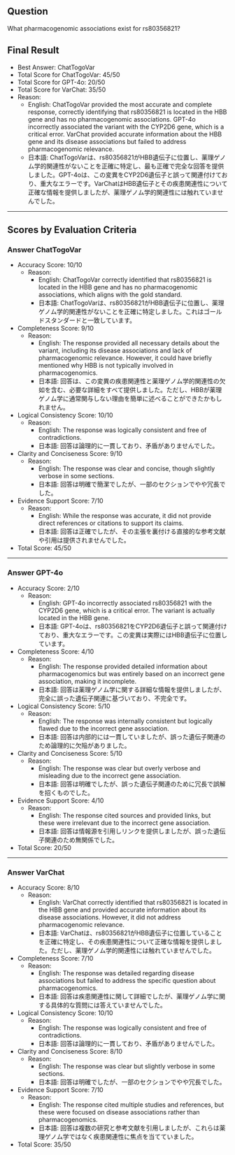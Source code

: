 ## Question

What pharmacogenomic associations exist for rs80356821?

## Final Result

- Best Answer: ChatTogoVar
- Total Score for ChatTogoVar: 45/50
- Total Score for GPT-4o: 20/50
- Total Score for VarChat: 35/50
- Reason:
  - English: ChatTogoVar provided the most accurate and complete response, correctly identifying that rs80356821 is located in the HBB gene and has no pharmacogenomic associations. GPT-4o incorrectly associated the variant with the CYP2D6 gene, which is a critical error. VarChat provided accurate information about the HBB gene and its disease associations but failed to address pharmacogenomic relevance.
  - 日本語: ChatTogoVarは、rs80356821がHBB遺伝子に位置し、薬理ゲノム学的関連性がないことを正確に特定し、最も正確で完全な回答を提供しました。GPT-4oは、この変異をCYP2D6遺伝子と誤って関連付けており、重大なエラーです。VarChatはHBB遺伝子とその疾患関連性について正確な情報を提供しましたが、薬理ゲノム学的関連性には触れていませんでした。

---

## Scores by Evaluation Criteria

### Answer ChatTogoVar
- Accuracy Score: 10/10
  - Reason: 
    - English: ChatTogoVar correctly identified that rs80356821 is located in the HBB gene and has no pharmacogenomic associations, which aligns with the gold standard.
    - 日本語: ChatTogoVarは、rs80356821がHBB遺伝子に位置し、薬理ゲノム学的関連性がないことを正確に特定しました。これはゴールドスタンダードと一致しています。
- Completeness Score: 9/10
  - Reason: 
    - English: The response provided all necessary details about the variant, including its disease associations and lack of pharmacogenomic relevance. However, it could have briefly mentioned why HBB is not typically involved in pharmacogenomics.
    - 日本語: 回答は、この変異の疾患関連性と薬理ゲノム学的関連性の欠如を含む、必要な詳細をすべて提供しました。ただし、HBBが薬理ゲノム学に通常関与しない理由を簡単に述べることができたかもしれません。
- Logical Consistency Score: 10/10
  - Reason: 
    - English: The response was logically consistent and free of contradictions.
    - 日本語: 回答は論理的に一貫しており、矛盾がありませんでした。
- Clarity and Conciseness Score: 9/10
  - Reason: 
    - English: The response was clear and concise, though slightly verbose in some sections.
    - 日本語: 回答は明確で簡潔でしたが、一部のセクションでやや冗長でした。
- Evidence Support Score: 7/10
  - Reason: 
    - English: While the response was accurate, it did not provide direct references or citations to support its claims.
    - 日本語: 回答は正確でしたが、その主張を裏付ける直接的な参考文献や引用は提供されませんでした。
- Total Score: 45/50

---

### Answer GPT-4o
- Accuracy Score: 2/10
  - Reason: 
    - English: GPT-4o incorrectly associated rs80356821 with the CYP2D6 gene, which is a critical error. The variant is actually located in the HBB gene.
    - 日本語: GPT-4oは、rs80356821をCYP2D6遺伝子と誤って関連付けており、重大なエラーです。この変異は実際にはHBB遺伝子に位置しています。
- Completeness Score: 4/10
  - Reason: 
    - English: The response provided detailed information about pharmacogenomics but was entirely based on an incorrect gene association, making it incomplete.
    - 日本語: 回答は薬理ゲノム学に関する詳細な情報を提供しましたが、完全に誤った遺伝子関連に基づいており、不完全です。
- Logical Consistency Score: 5/10
  - Reason: 
    - English: The response was internally consistent but logically flawed due to the incorrect gene association.
    - 日本語: 回答は内部的には一貫していましたが、誤った遺伝子関連のため論理的に欠陥がありました。
- Clarity and Conciseness Score: 5/10
  - Reason: 
    - English: The response was clear but overly verbose and misleading due to the incorrect gene association.
    - 日本語: 回答は明確でしたが、誤った遺伝子関連のために冗長で誤解を招くものでした。
- Evidence Support Score: 4/10
  - Reason: 
    - English: The response cited sources and provided links, but these were irrelevant due to the incorrect gene association.
    - 日本語: 回答は情報源を引用しリンクを提供しましたが、誤った遺伝子関連のため無関係でした。
- Total Score: 20/50

---

### Answer VarChat
- Accuracy Score: 8/10
  - Reason: 
    - English: VarChat correctly identified that rs80356821 is located in the HBB gene and provided accurate information about its disease associations. However, it did not address pharmacogenomic relevance.
    - 日本語: VarChatは、rs80356821がHBB遺伝子に位置していることを正確に特定し、その疾患関連性について正確な情報を提供しました。ただし、薬理ゲノム学的関連性には触れていませんでした。
- Completeness Score: 7/10
  - Reason: 
    - English: The response was detailed regarding disease associations but failed to address the specific question about pharmacogenomics.
    - 日本語: 回答は疾患関連性に関して詳細でしたが、薬理ゲノム学に関する具体的な質問には答えていませんでした。
- Logical Consistency Score: 10/10
  - Reason: 
    - English: The response was logically consistent and free of contradictions.
    - 日本語: 回答は論理的に一貫しており、矛盾がありませんでした。
- Clarity and Conciseness Score: 8/10
  - Reason: 
    - English: The response was clear but slightly verbose in some sections.
    - 日本語: 回答は明確でしたが、一部のセクションでやや冗長でした。
- Evidence Support Score: 7/10
  - Reason: 
    - English: The response cited multiple studies and references, but these were focused on disease associations rather than pharmacogenomics.
    - 日本語: 回答は複数の研究と参考文献を引用しましたが、これらは薬理ゲノム学ではなく疾患関連性に焦点を当てていました。
- Total Score: 35/50